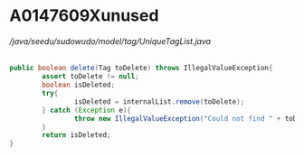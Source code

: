 # A0147609Xunused
###### /java/seedu/sudowudo/model/tag/UniqueTagList.java
``` java
public boolean delete(Tag toDelete) throws IllegalValueException{
		assert toDelete != null;
		boolean isDeleted;
		try{
				isDeleted = internalList.remove(toDelete);
		} catch (Exception e){
				throw new IllegalValueException("Could not find " + toDelete.toString());
		}
		return isDeleted;
}
```

